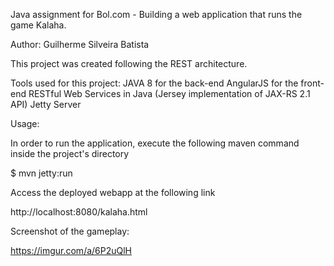 Java assignment for Bol.com - Building a web application that runs the game Kalaha.

Author: Guilherme Silveira Batista

This project was created following the REST architecture.

Tools used for this project:
JAVA 8 for the back-end
AngularJS for the front-end
RESTful Web Services in Java (Jersey implementation of JAX-RS 2.1 API)
Jetty Server

Usage:

In order to run the application, execute the following maven command inside the project's directory

$ mvn jetty:run

Access the deployed webapp at the following link

http://localhost:8080/kalaha.html

Screenshot of the gameplay:

https://imgur.com/a/6P2uQlH


